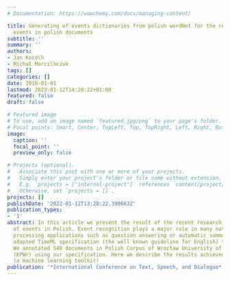 ```yaml
---
# Documentation: https://wowchemy.com/docs/managing-content/

title: Generating of events dictionaries from polish wordNet for the recognition of
  events in polish documents
subtitle: ''
summary: ''
authors:
- Jan Koco\ŉ
- Michał Marci\ŉczuk
tags: []
categories: []
date: 2016-01-01
lastmod: 2022-01-12T14:28:22+01:00
featured: false
draft: false

# Featured image
# To use, add an image named `featured.jpg/png` to your page's folder.
# Focal points: Smart, Center, TopLeft, Top, TopRight, Left, Right, BottomLeft, Bottom, BottomRight.
image:
  caption: ''
  focal_point: ''
  preview_only: false

# Projects (optional).
#   Associate this post with one or more of your projects.
#   Simply enter your project's folder or file name without extension.
#   E.g. `projects = ["internal-project"]` references `content/project/deep-learning/index.md`.
#   Otherwise, set `projects = []`.
projects: []
publishDate: '2022-01-12T13:28:22.390663Z'
publication_types:
- '1'
abstract: In this article we present the result of the recent research in the recognition
  of events in Polish. Event recognition plays a major role in many natural language
  processing applications such as question answering or automatic summarization. We
  adapted TimeML specification (the well known guideline for English) to Polish language.
  We annotated 540 documents in Polish Corpus of Wrocław University of Technology
  (KPWr) using our specification. Here we describe the results achieved by Liner2
  (a machine learning toolkit)
publication: '*International Conference on Text, Speech, and Dialogue*'
---
```


